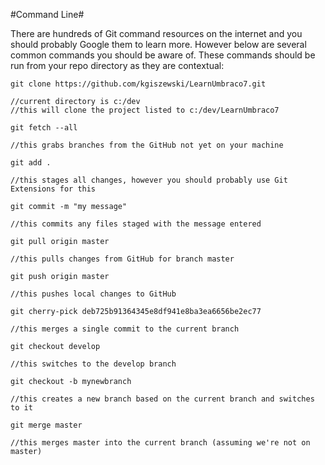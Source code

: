 #Command Line#

There are hundreds of Git command resources on the internet and you should probably Google them to learn more.  However below are several common commands you should be aware of.  These commands should be run from your repo directory as they are contextual:

```
git clone https://github.com/kgiszewski/LearnUmbraco7.git

//current directory is c:/dev
//this will clone the project listed to c:/dev/LearnUmbraco7
```

```
git fetch --all

//this grabs branches from the GitHub not yet on your machine
```

```
git add .

//this stages all changes, however you should probably use Git Extensions for this
```

```
git commit -m "my message"

//this commits any files staged with the message entered
```

```
git pull origin master

//this pulls changes from GitHub for branch master
```

```
git push origin master

//this pushes local changes to GitHub
```

```
git cherry-pick deb725b91364345e8df941e8ba3ea6656be2ec77

//this merges a single commit to the current branch
```

```
git checkout develop

//this switches to the develop branch
```

```
git checkout -b mynewbranch

//this creates a new branch based on the current branch and switches to it
```

```
git merge master

//this merges master into the current branch (assuming we're not on master)
```